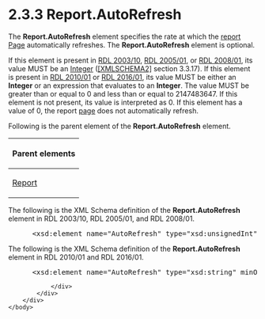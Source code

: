 <html dir="LTR" xmlns:mshelp="http://msdn.microsoft.com/mshelp" xmlns:ddue="http://ddue.schemas.microsoft.com/authoring/2003/5" xmlns:xlink="http://www.w3.org/1999/xlink" xmlns:tool="http://www.microsoft.com/tooltip">
    <head>
        <meta http-equiv="Content-Type" content="text/html; CHARSET=utf-8"></meta>
        <meta name="save" content="history"></meta>
        <title>2.3.3 Report.AutoRefresh</title>
        <xml>
            <mshelp:toctitle title="2.3.3 Report.AutoRefresh"></mshelp:toctitle>
            <mshelp:rltitle title="[MS-RDL]: Report.AutoRefresh"></mshelp:rltitle>
            <mshelp:keyword index="A" term="e4dd204d-9353-4103-aebd-8f493d4aca51"></mshelp:keyword>
            <mshelp:attr name="DCSext.ContentType" value="open specification"></mshelp:attr>
            <mshelp:attr name="AssetID" value="e4dd204d-9353-4103-aebd-8f493d4aca51"></mshelp:attr>
            <mshelp:attr name="TopicType" value="kbRef"></mshelp:attr>
            <mshelp:attr name="DCSext.Title" value="[MS-RDL]: Report.AutoRefresh" />
        </xml>
    </head>
    <body>
        <div id="header">
            <h1 class="heading">2.3.3 Report.AutoRefresh</h1>
        </div>
        <div id="mainSection">
            <div id="mainBody">
                <div id="allHistory" class="saveHistory"></div>
                <div id="sectionSection0" class="section" name="collapseableSection">
                    

<p>The <b>Report.AutoRefresh</b> element specifies the rate at
which the <a href="b2482b3f-74ab-4ca8-a9e5-c07955011743.md#gt_556439b8-0249-44d1-894c-6c7dbd8f0a00">report</a> <a href="b5e525d5-00d6-4e1a-8813-55f327da6b4c.md">Page</a> automatically
refreshes. The <b>Report.AutoRefresh</b> element is optional.</p>

<p>If this element is present in <a href="a7e2ad00-07c8-4f6d-80ab-3ad55df7b233.md">RDL 2003/10</a>, <a href="3ebe2912-4958-4832-b391-cad1f5e13338.md">RDL 2005/01</a>, or <a href="1e855f94-4617-47e4-b89e-0856c6cb420f.md">RDL 2008/01</a>, its
value MUST be an <a href="176fbb59-c3e2-430c-b1bb-37fd15df813e.md">Integer</a>
(<a href="https://go.microsoft.com/fwlink/?LinkId=90610">[XMLSCHEMA2]</a>
section 3.3.17). If this element is present in <a href="3428e690-a348-4ec7-8a6a-8efb42d2cdee.md">RDL 2010/01</a> or <a href="52ce3983-2bfc-4e72-9359-42aaf5fe4509.md">RDL 2016/01</a>, its
value MUST be either an <b>Integer</b> or an expression that evaluates to an <b>Integer</b>.
The value MUST be greater than or equal to 0 and less than or equal
to 2147483647. If this element is not present, its value is interpreted as
0. If this element has a value of 0, the report <a href="b2482b3f-74ab-4ca8-a9e5-c07955011743.md#gt_3fc5c511-d6ab-4b29-a286-90bca2d65763">page</a> does not automatically
refresh.</p>

<p>Following is the parent element of the <b>Report.AutoRefresh</b>
element.</p>

<table>
 <thead>
  <tr>
   <th>
   <p>Parent elements</p>
   </th>
  </tr>
 </thead>
 <tr>
  <td>
  <p><a href="6bbaafec-020b-406c-b4e7-5e4318b616cb.md">Report</a></p>
  </td>
 </tr>
</table>

<p>The following is the XML Schema definition of the <b>Report.AutoRefresh</b>
element in RDL 2003/10, RDL 2005/01, and RDL 2008/01.</p>

<dl>
<dd>
<div><pre> &lt;xsd:element name=&quot;AutoRefresh&quot; type=&quot;xsd:unsignedInt&quot; minOccurs=&quot;0&quot; /&gt;
</pre></div>
</dd></dl>

<p>The following is the XML Schema definition of the <b>Report.AutoRefresh</b>
element in RDL 2010/01 and RDL 2016/01.</p>

<dl>
<dd>
<div><pre> &lt;xsd:element name=&quot;AutoRefresh&quot; type=&quot;xsd:string&quot; minOccurs=&quot;0&quot; /&gt;
</pre></div>
</dd></dl>


                </div>
            </div>
        </div>
    </body>
</html>